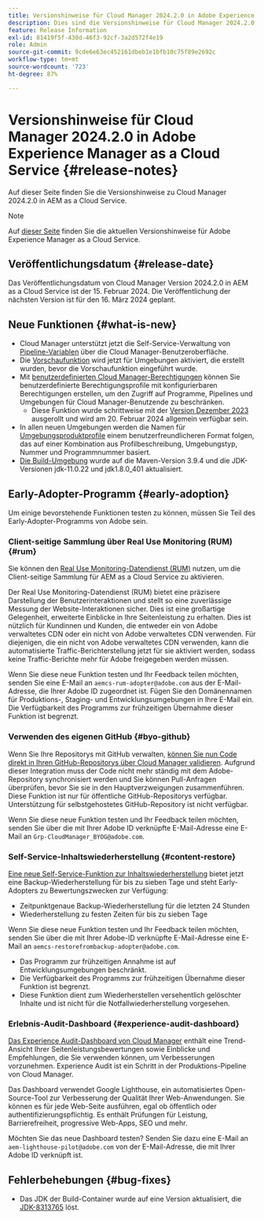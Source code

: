 ```yaml
---
title: Versionshinweise für Cloud Manager 2024.2.0 in Adobe Experience Manager as a Cloud Service
description: Dies sind die Versionshinweise für Cloud Manager 2024.2.0 in AEM as a Cloud Service.
feature: Release Information
exl-id: 81419f5f-430d-46f3-92cf-3a2d572f4e19
role: Admin
source-git-commit: 9cde6e63ec452161dbeb1e1bfb10c75f89e2692c
workflow-type: tm+mt
source-wordcount: '723'
ht-degree: 87%

---
```


# Versionshinweise für Cloud Manager 2024.2.0 in Adobe Experience Manager as a Cloud Service {#release-notes}

Auf dieser Seite finden Sie die Versionshinweise zu Cloud Manager 2024.2.0 in AEM as a Cloud Service.

>[!NOTE]
>
>Auf [dieser Seite](/help/release-notes/release-notes-cloud/release-notes-current.md) finden Sie die aktuellen Versionshinweise für Adobe Experience Manager as a Cloud Service.

## Veröffentlichungsdatum {#release-date}

Das Veröffentlichungsdatum von Cloud Manager Version 2024.2.0 in AEM as a Cloud Service ist der 15. Februar 2024. Die Veröffentlichung der nächsten Version ist für den 16. März 2024 geplant.

## Neue Funktionen {#what-is-new}

* Cloud Manager unterstützt jetzt die Self-Service-Verwaltung von [Pipeline-Variablen](/help/implementing/cloud-manager/configuring-pipelines/pipeline-variables.md) über die Cloud Manager-Benutzeroberfläche.
* Die [Vorschaufunktion](/help/implementing/cloud-manager/manage-environments.md#access-preview-sevice) wird jetzt für Umgebungen aktiviert, die erstellt wurden, bevor die Vorschaufunktion eingeführt wurde.
* Mit [benutzerdefinierten Cloud Manager-Berechtigungen](/help/implementing/cloud-manager/custom-permissions.md) können Sie benutzerdefinierte Berechtigungsprofile mit konfigurierbaren Berechtigungen erstellen, um den Zugriff auf Programme, Pipelines und Umgebungen für Cloud Manager-Benutzende zu beschränken.
   * Diese Funktion wurde schrittweise mit der [Version Dezember 2023](/help/implementing/cloud-manager/release-notes/2023/2023-12-0.md) ausgerollt und wird am 20. Februar 2024 allgemein verfügbar sein.
* In allen neuen Umgebungen werden die Namen für [Umgebungsproduktprofile](/help/onboarding/aem-cs-team-product-profiles.md) einem benutzerfreundlicheren Format folgen, das auf einer Kombination aus Profilbeschreibung, Umgebungstyp, Nummer und Programmnummer basiert.
* [Die Build-Umgebung](/help/implementing/cloud-manager/getting-access-to-aem-in-cloud/build-environment-details.md) wurde auf die Maven-Version 3.9.4 und die JDK-Versionen jdk-11.0.22 und jdk1.8.0_401 aktualisiert.

## Early-Adopter-Programm {#early-adoption}

Um einige bevorstehende Funktionen testen zu können, müssen Sie Teil des Early-Adopter-Programms von Adobe sein.

### Client-seitige Sammlung über Real Use Monitoring (RUM) {#rum}

Sie können den [Real Use Monitoring-Datendienst (RUM)](/help/implementing/cloud-manager/content-requests.md#cliendside-collection) nutzen, um die Client-seitige Sammlung für AEM as a Cloud Service zu aktivieren.

Der Real Use Monitoring-Datendienst (RUM) bietet eine präzisere Darstellung der Benutzerinteraktionen und stellt so eine zuverlässige Messung der Website-Interaktionen sicher. Dies ist eine großartige Gelegenheit, erweiterte Einblicke in Ihre Seitenleistung zu erhalten. Dies ist nützlich für Kundinnen und Kunden, die entweder ein von Adobe verwaltetes CDN oder ein nicht von Adobe verwaltetes CDN verwenden. Für diejenigen, die ein nicht von Adobe verwaltetes CDN verwenden, kann die automatisierte Traffic-Berichterstellung jetzt für sie aktiviert werden, sodass keine Traffic-Berichte mehr für Adobe freigegeben werden müssen.

Wenn Sie diese neue Funktion testen und Ihr Feedback teilen möchten, senden Sie eine E-Mail an `aemcs-rum-adopter@adobe.com` aus der E-Mail-Adresse, die Ihrer Adobe ID zugeordnet ist. Fügen Sie den Domänennamen für Produktions-, Staging- und Entwicklungsumgebungen in Ihre E-Mail ein.  Die Verfügbarkeit des Programms zur frühzeitigen Übernahme dieser Funktion ist begrenzt.

### Verwenden des eigenen GitHub {#byo-github}

Wenn Sie Ihre Repositorys mit GitHub verwalten, [können Sie nun Code direkt in Ihren GitHub-Repositorys über Cloud Manager validieren](/help/implementing/cloud-manager/managing-code/private-repositories.md). Aufgrund dieser Integration muss der Code nicht mehr ständig mit dem Adobe-Repository synchronisiert werden und Sie können Pull-Anfragen überprüfen, bevor Sie sie in den Hauptverzweigungen zusammenführen. Diese Funktion ist nur für öffentliche GitHub-Repositorys verfügbar. Unterstützung für selbstgehostetes GitHub-Repository ist nicht verfügbar.

Wenn Sie diese neue Funktion testen und Ihr Feedback teilen möchten, senden Sie über die mit Ihrer Adobe ID verknüpfte E-Mail-Adresse eine E-Mail an `Grp-CloudManager_BYOG@adobe.com`.

### Self-Service-Inhaltswiederherstellung {#content-restore}

[Eine neue Self-Service-Funktion zur Inhaltswiederherstellung](/help/operations/restore.md) bietet jetzt eine Backup-Wiederherstellung für bis zu sieben Tage und steht Early-Adopters zu Bewertungszwecken zur Verfügung:

* Zeitpunktgenaue Backup-Wiederherstellung für die letzten 24 Stunden
* Wiederherstellung zu festen Zeiten für bis zu sieben Tage

Wenn Sie diese neue Funktion testen und Ihr Feedback teilen möchten, senden Sie über die mit Ihrer Adobe-ID verknüpfte E-Mail-Adresse eine E-Mail an `aemcs-restorefrombackup-adopter@adobe.com`.

* Das Programm zur frühzeitigen Annahme ist auf Entwicklungsumgebungen beschränkt.
* Die Verfügbarkeit des Programms zur frühzeitigen Übernahme dieser Funktion ist begrenzt.
* Diese Funktion dient zum Wiederherstellen versehentlich gelöschter Inhalte und ist nicht für die Notfallwiederherstellung vorgesehen.

### Erlebnis-Audit-Dashboard {#experience-audit-dashboard}

[Das Experience Audit-Dashboard von Cloud Manager](/help/implementing/cloud-manager/experience-audit-dashboard.md) enthält eine Trend-Ansicht Ihrer Seitenleistungsbewertungen sowie Einblicke und Empfehlungen, die Sie verwenden können, um Verbesserungen vorzunehmen. Experience Audit ist ein Schritt in der Produktions-Pipeline von Cloud Manager.

Das Dashboard verwendet Google Lighthouse, ein automatisiertes Open-Source-Tool zur Verbesserung der Qualität Ihrer Web-Anwendungen. Sie können es für jede Web-Seite ausführen, egal ob öffentlich oder authentifizierungspflichtig. Es enthält Prüfungen für Leistung, Barrierefreiheit, progressive Web-Apps, SEO und mehr.

Möchten Sie das neue Dashboard testen? Senden Sie dazu eine E-Mail an `aem-lighthouse-pilot@adobe.com` von der E-Mail-Adresse, die mit Ihrer Adobe ID verknüpft ist.

## Fehlerbehebungen {#bug-fixes}

* Das JDK der Build-Container wurde auf eine Version aktualisiert, die [JDK-8313765](https://bugs.openjdk.org/browse/JDK-8313765) löst.
